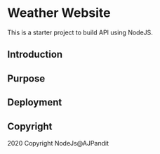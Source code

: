 # Weather Website

This is a starter project to build API using NodeJS.

## Introduction

## Purpose

## Deployment

## Copyright

2020 Copyright NodeJs@AJPandit